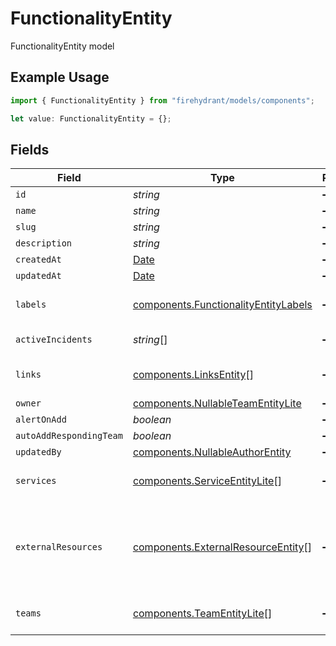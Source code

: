 # FunctionalityEntity

FunctionalityEntity model

## Example Usage

```typescript
import { FunctionalityEntity } from "firehydrant/models/components";

let value: FunctionalityEntity = {};
```

## Fields

| Field                                                                                         | Type                                                                                          | Required                                                                                      | Description                                                                                   |
| --------------------------------------------------------------------------------------------- | --------------------------------------------------------------------------------------------- | --------------------------------------------------------------------------------------------- | --------------------------------------------------------------------------------------------- |
| `id`                                                                                          | *string*                                                                                      | :heavy_minus_sign:                                                                            | N/A                                                                                           |
| `name`                                                                                        | *string*                                                                                      | :heavy_minus_sign:                                                                            | N/A                                                                                           |
| `slug`                                                                                        | *string*                                                                                      | :heavy_minus_sign:                                                                            | N/A                                                                                           |
| `description`                                                                                 | *string*                                                                                      | :heavy_minus_sign:                                                                            | N/A                                                                                           |
| `createdAt`                                                                                   | [Date](https://developer.mozilla.org/en-US/docs/Web/JavaScript/Reference/Global_Objects/Date) | :heavy_minus_sign:                                                                            | N/A                                                                                           |
| `updatedAt`                                                                                   | [Date](https://developer.mozilla.org/en-US/docs/Web/JavaScript/Reference/Global_Objects/Date) | :heavy_minus_sign:                                                                            | N/A                                                                                           |
| `labels`                                                                                      | [components.FunctionalityEntityLabels](../../models/components/functionalityentitylabels.md)  | :heavy_minus_sign:                                                                            | An object of label key and values                                                             |
| `activeIncidents`                                                                             | *string*[]                                                                                    | :heavy_minus_sign:                                                                            | List of active incident guids                                                                 |
| `links`                                                                                       | [components.LinksEntity](../../models/components/linksentity.md)[]                            | :heavy_minus_sign:                                                                            | List of links attached to this functionality.                                                 |
| `owner`                                                                                       | [components.NullableTeamEntityLite](../../models/components/nullableteamentitylite.md)        | :heavy_minus_sign:                                                                            | N/A                                                                                           |
| `alertOnAdd`                                                                                  | *boolean*                                                                                     | :heavy_minus_sign:                                                                            | N/A                                                                                           |
| `autoAddRespondingTeam`                                                                       | *boolean*                                                                                     | :heavy_minus_sign:                                                                            | N/A                                                                                           |
| `updatedBy`                                                                                   | [components.NullableAuthorEntity](../../models/components/nullableauthorentity.md)            | :heavy_minus_sign:                                                                            | N/A                                                                                           |
| `services`                                                                                    | [components.ServiceEntityLite](../../models/components/serviceentitylite.md)[]                | :heavy_minus_sign:                                                                            | Services this functionality provides                                                          |
| `externalResources`                                                                           | [components.ExternalResourceEntity](../../models/components/externalresourceentity.md)[]      | :heavy_minus_sign:                                                                            | Information about known linkages to representations of services outside of FireHydrant.       |
| `teams`                                                                                       | [components.TeamEntityLite](../../models/components/teamentitylite.md)[]                      | :heavy_minus_sign:                                                                            | List of teams attached to the functionality                                                   |